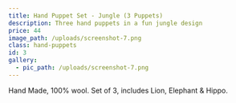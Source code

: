```yaml
---
title: Hand Puppet Set - Jungle (3 Puppets)
description: Three hand puppets in a fun jungle design
price: 44
image_path: /uploads/screenshot-7.png
class: hand-puppets
id: 3
gallery:
  - pic_path: /uploads/screenshot-7.png
---
```



Hand Made, 100% wool. Set of 3, includes Lion, Elephant & Hippo.